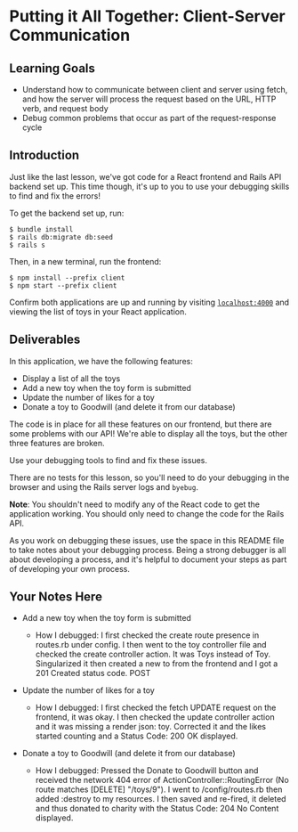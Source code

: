 # Putting it All Together: Client-Server Communication

## Learning Goals

- Understand how to communicate between client and server using fetch, and how
  the server will process the request based on the URL, HTTP verb, and request
  body
- Debug common problems that occur as part of the request-response cycle

## Introduction

Just like the last lesson, we've got code for a React frontend and Rails API
backend set up. This time though, it's up to you to use your debugging skills to
find and fix the errors!

To get the backend set up, run:

```console
$ bundle install
$ rails db:migrate db:seed
$ rails s
```

Then, in a new terminal, run the frontend:

```console
$ npm install --prefix client
$ npm start --prefix client
```

Confirm both applications are up and running by visiting
[`localhost:4000`](http://localhost:4000) and viewing the list of toys in your
React application.

## Deliverables

In this application, we have the following features:

- Display a list of all the toys
- Add a new toy when the toy form is submitted
- Update the number of likes for a toy
- Donate a toy to Goodwill (and delete it from our database)

The code is in place for all these features on our frontend, but there are some
problems with our API! We're able to display all the toys, but the other three
features are broken.

Use your debugging tools to find and fix these issues.

There are no tests for this lesson, so you'll need to do your debugging in the
browser and using the Rails server logs and `byebug`.

**Note**: You shouldn't need to modify any of the React code to get the
application working. You should only need to change the code for the Rails API.

As you work on debugging these issues, use the space in this README file to take
notes about your debugging process. Being a strong debugger is all about
developing a process, and it's helpful to document your steps as part of
developing your own process.

## Your Notes Here

- Add a new toy when the toy form is submitted

  - How I debugged: I first checked the create route presence in routes.rb under config. I then went to the toy controller file and checked the create controller action. It was Toys instead of Toy. Singularized it then created a new to from the frontend and I got a 201 Created status code. POST

- Update the number of likes for a toy

  - How I debugged: I first checked the fetch UPDATE request on the frontend, it was okay. I then checked the update controller action and it was missing a render json: toy. Corrected it and the likes started counting and a Status Code: 200 OK displayed.

- Donate a toy to Goodwill (and delete it from our database)

  - How I debugged: Pressed the Donate to Goodwill button and received the network 404 error of ActionController::RoutingError (No route matches [DELETE] "/toys/9"). I went to /config/routes.rb then added :destroy to my resources. I then saved and re-fired, it deleted and thus donated to charity with the Status Code: 204 No Content displayed.

